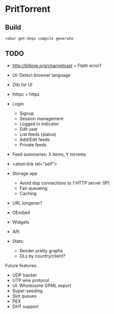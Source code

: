 PritTorrent
===========

Build
-----

```
rebar get-deps compile generate
```


TODO
----

* http://bitlove.org/channelcast + Flattr error?
* UI: Detect browser language
* Zlib for UI
* lhttpc + https

* Login
  - Signup
  - Session management
  - Logged in indicator
  - Edit user
  - List feeds (status)
  - Add/Edit feeds
  - Private feeds

* Feed summaries: X items, Y torrents
* <atom:link rel="self">

* Storage app
  - Avoid dup connections to 1 HTTP server (IP)
  - Fair queueing
  - Caching
* URL longener?
* OEmbed
* Widgets
* API

* Stats:
  - Render pretty graphs
  - DLs by country/client?

Future features:

* UDP tracker
* UTP wire protocol
* UI: Wholesome OPML export
* Super-seeding
* Slot queues
* PEX
* DHT support
